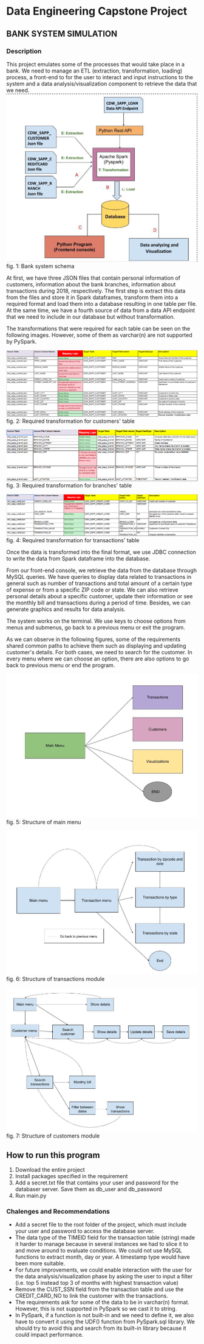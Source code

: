 # Data Engineering Capstone Project
## BANK SYSTEM SIMULATION

### Description
This project emulates some of the processes that would take place in a bank. We need to manage an ETL (extraction, transformation, loading) process, a front-end to for the user to interact and input instructions to the system and a data analysis/visualization component to retrieve the data that we need.
<img src='./images/bank_system_workflow.png' title='Bank system schema'>fig. 1: Bank system schema</img>

At first, we have three JSON files that contain personal information of customers, information about the bank branches, information about transactions during 2018, respectively. The first step is extract this data from the files and store it in Spark dataframes, transform them into a required format and load them into a database resulting in one table per file. At the same time, we have a fourth source of data from a data API endpoint that we need to include in our database but without transformation. 

The transformations that were required for each table can be seen on the following images. However, some of them as varchar(n) are not supported by PySpark.

<img src="./images/customer_table_requirements.png">fig. 2: Required transformation for customers' table</img>

<img src="./images/branch_table_requirements.png">fig. 3: Required transformation for branches' table</img>

<img src="./images/transactions_table_requirements.png">fig. 4: Required transformation for transactions' table</img>

Once the data is transformed into the final format, we use JDBC connection to write the data from Spark dataframe into the database. 

From our front-end console, we retrieve the data from the database through MySQL queries. We have queries to display data related to transactions in general such as number of transactions and total amount of a certain type of expense or from a specific ZIP code or state. We can also retrieve personal details about a specific customer, update their information or see the monthly bill and transactions during a period of time. Besides, we can generate graphics and results for data analysis.

The system works on the terminal. We use keys to choose options from menus and submenus, go back to a previous menu or exit the program. 

As we can observe in the following figures, some of the requirements shared common paths to achieve them such as displaying and updating customer's details. For both cases, we need to search for the customer. In every menu where we can choose an option, there are also options to go back to previous menu or end the program.

<img src="./images/main_menu.jpg">fig. 5: Structure of main menu</src>

<img src="./images/transactions.jpg">fig. 6: Structure of transactions module</src>

<img src="./images/customers.png">fig. 7: Structure of customers module</src>


## How to run this program
<ol>
    <li>Download the entire project</li>
    <li>Install packages specified in the requirement</li>
    <li>Add a secret.txt file that contains your user and password for the databaser server. Save them as db_user and db_password</li>
    <li>Run main.py</li>
</ol>


### Chalenges and Recommendations
<ul>
    <li>Add a secret file to the root folder of the project, which must include your user and password to access the database server.</li>
    <li>The data type of the TIMEID field for the transaction table (string) made it harder to manage because in several instances we had to slice it to and move around to evaluate conditions. We could not use MySQL functions to extract month, day or year. A timestamp type would have been more suitable.</li>
    <li>For future improvements, we could enable interaction with the user for the data analysis/visualization phase by asking the user to input a filter (i.e. top 5 instead top 3 of months with highest transaction value)</li>
    <li>Remove the CUST_SSN field from the transaction table and use the CREDIT_CARD_NO to link the customer with the transactions.</li>
    <li>The requirements ask for some of the data to be in varchar(n) format. However, this is not supported in PySpark so we cast it to string. </li>
    <li>In PySpark, if a function is not built-in and we need to define it, we also have to convert it using the UDF() function from PySpark.sql library. We should try to avoid this and search from its built-in library because it could impact performance.</li>
</ul>
